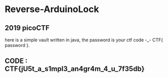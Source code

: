 # Reverse-ArduinoLock

## 2019 picoCTF

here is a simple vault written in java, the password is your ctf code -\_- CTF{ password }.

## CODE : CTF{jU5t_a_s1mpl3_an4gr4m_4_u_7f35db}
